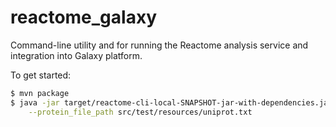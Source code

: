 # reactome_galaxy

Command-line utility and for running the Reactome analysis service and
integration into Galaxy platform.

To get started:

```bash
$ mvn package
$ java -jar target/reactome-cli-local-SNAPSHOT-jar-with-dependencies.jar --reactome_url http://reactome.org \
    --protein_file_path src/test/resources/uniprot.txt
```


